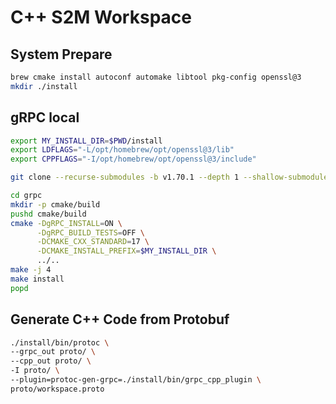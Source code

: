 # C++ S2M Workspace

## System Prepare

~~~bash
brew cmake install autoconf automake libtool pkg-config openssl@3
mkdir ./install
~~~

## gRPC local

~~~bash
export MY_INSTALL_DIR=$PWD/install
export LDFLAGS="-L/opt/homebrew/opt/openssl@3/lib"
export CPPFLAGS="-I/opt/homebrew/opt/openssl@3/include"

git clone --recurse-submodules -b v1.70.1 --depth 1 --shallow-submodules https://github.com/grpc/grpc

cd grpc
mkdir -p cmake/build
pushd cmake/build
cmake -DgRPC_INSTALL=ON \
      -DgRPC_BUILD_TESTS=OFF \
      -DCMAKE_CXX_STANDARD=17 \
      -DCMAKE_INSTALL_PREFIX=$MY_INSTALL_DIR \
      ../..
make -j 4
make install
popd

~~~

## Generate C++ Code from Protobuf

~~~bash
./install/bin/protoc \
--grpc_out proto/ \
--cpp_out proto/ \
-I proto/ \
--plugin=protoc-gen-grpc=./install/bin/grpc_cpp_plugin \
proto/workspace.proto 
~~~

